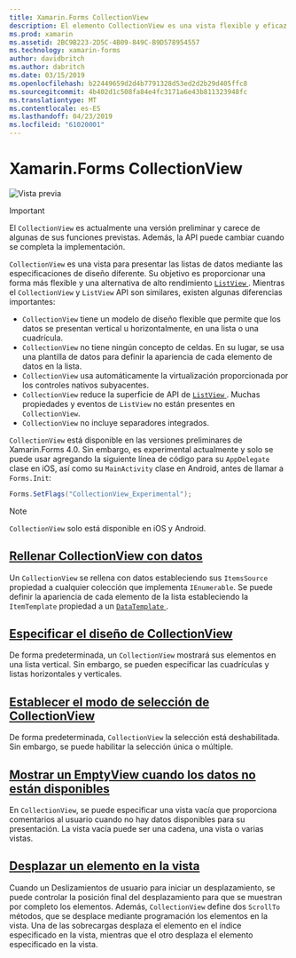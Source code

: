 ```yaml
---
title: Xamarin.Forms CollectionView
description: El elemento CollectionView es una vista flexible y eficaz para presentar las listas de datos con las especificaciones de diseño diferente.
ms.prod: xamarin
ms.assetid: 2BC9B223-2D5C-4B09-849C-B9D578954557
ms.technology: xamarin-forms
author: davidbritch
ms.author: dabritch
ms.date: 03/15/2019
ms.openlocfilehash: b22449659d2d4b7791328d53ed2d2b29d405ffc8
ms.sourcegitcommit: 4b402d1c508fa84e4fc3171a6e43b811323948fc
ms.translationtype: MT
ms.contentlocale: es-ES
ms.lasthandoff: 04/23/2019
ms.locfileid: "61020001"
---
```

# <a name="xamarinforms-collectionview"></a>Xamarin.Forms CollectionView

![Vista previa](~/media/shared/preview.png)

> [!IMPORTANT]
> El `CollectionView` es actualmente una versión preliminar y carece de algunas de sus funciones previstas. Además, la API puede cambiar cuando se completa la implementación.

`CollectionView` es una vista para presentar las listas de datos mediante las especificaciones de diseño diferente. Su objetivo es proporcionar una forma más flexible y una alternativa de alto rendimiento [ `ListView` ](xref:Xamarin.Forms.ListView). Mientras el `CollectionView` y `ListView` API son similares, existen algunas diferencias importantes:

- `CollectionView` tiene un modelo de diseño flexible que permite que los datos se presentan vertical u horizontalmente, en una lista o una cuadrícula.
- `CollectionView` no tiene ningún concepto de celdas. En su lugar, se usa una plantilla de datos para definir la apariencia de cada elemento de datos en la lista.
- `CollectionView` usa automáticamente la virtualización proporcionada por los controles nativos subyacentes.
- `CollectionView` reduce la superficie de API de [ `ListView` ](xref:Xamarin.Forms.ListView). Muchas propiedades y eventos de `ListView` no están presentes en `CollectionView`.
- `CollectionView` no incluye separadores integrados.

`CollectionView` está disponible en las versiones preliminares de Xamarin.Forms 4.0. Sin embargo, es experimental actualmente y solo se puede usar agregando la siguiente línea de código para su `AppDelegate` clase en iOS, así como su `MainActivity` clase en Android, antes de llamar a `Forms.Init`:

```csharp
Forms.SetFlags("CollectionView_Experimental");
```

> [!NOTE]
> `CollectionView` solo está disponible en iOS y Android.

## <a name="populate-collectionview-with-datapopulate-datamd"></a>[Rellenar CollectionView con datos](populate-data.md)

Un `CollectionView` se rellena con datos estableciendo sus `ItemsSource` propiedad a cualquier colección que implementa `IEnumerable`. Se puede definir la apariencia de cada elemento de la lista estableciendo la `ItemTemplate` propiedad a un [ `DataTemplate` ](xref:Xamarin.Forms.DataTemplate).

## <a name="specify-collectionview-layoutlayoutmd"></a>[Especificar el diseño de CollectionView](layout.md)

De forma predeterminada, un `CollectionView` mostrará sus elementos en una lista vertical. Sin embargo, se pueden especificar las cuadrículas y listas horizontales y verticales.

## <a name="set-collectionview-selection-modeselectionmd"></a>[Establecer el modo de selección de CollectionView](selection.md)

De forma predeterminada, `CollectionView` la selección está deshabilitada. Sin embargo, se puede habilitar la selección única o múltiple.

## <a name="display-an-emptyview-when-data-is-unavailableemptyviewmd"></a>[Mostrar un EmptyView cuando los datos no están disponibles](emptyview.md)

En `CollectionView`, se puede especificar una vista vacía que proporciona comentarios al usuario cuando no hay datos disponibles para su presentación. La vista vacía puede ser una cadena, una vista o varias vistas.

## <a name="scroll-an-item-into-viewscrollingmd"></a>[Desplazar un elemento en la vista](scrolling.md)

Cuando un Deslizamientos de usuario para iniciar un desplazamiento, se puede controlar la posición final del desplazamiento para que se muestran por completo los elementos. Además, `CollectionView` define dos `ScrollTo` métodos, que se desplace mediante programación los elementos en la vista. Una de las sobrecargas desplaza el elemento en el índice especificado en la vista, mientras que el otro desplaza el elemento especificado en la vista.
